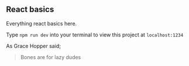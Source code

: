 ## React basics

Everything react basics here.

Type `npm run dev` into your terminal to view this project at `localhost:1234`

As Grace Hopper said;

> Bones are for lazy dudes